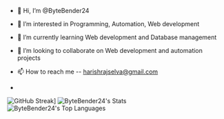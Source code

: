 - 👋 Hi, I’m @ByteBender24
- 👀 I’m interested in Programming, Automation, Web development
- 🌱 I’m currently learning Web development and Database management
- 💞️ I’m looking to collaborate on Web development and automation projects
- 📫 How to reach me -- harishrajselva@gmail.com

- 
![GitHub Streak](https://github-readme-streak-stats.herokuapp.com?user=ByteBender24&theme=dark&hide_border=true)]
![ByteBender24's Stats](https://github-readme-stats.vercel.app/api?username=ByteBender24&theme=tokyonight&show_icons=true&hide_border=true&count_private=true) ![ByteBender24's Top Languages](https://github-readme-stats.vercel.app/api/top-langs/?username=ByteBender24&theme=tokyonight&show_icons=true&hide_border=true&layout=compact)


